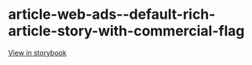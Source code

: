 # article-web-ads--default-rich-article-story-with-commercial-flag

[View in storybook](https://raw.githack.com/Independent-Digital-News-and-Media-Ltd/indy100-pwamp-sb/PR-327-sb/index.html?path=/story/article-web-ads--default-rich-article-story-with-commercial-flag)